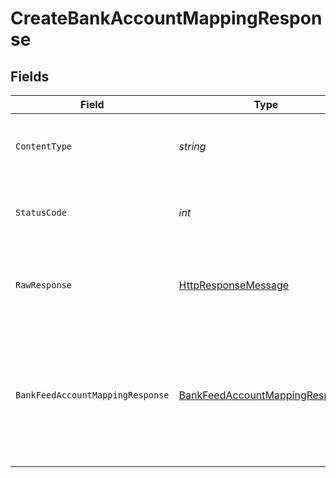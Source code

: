 # CreateBankAccountMappingResponse


## Fields

| Field                                                                                                                                               | Type                                                                                                                                                | Required                                                                                                                                            | Description                                                                                                                                         | Example                                                                                                                                             |
| --------------------------------------------------------------------------------------------------------------------------------------------------- | --------------------------------------------------------------------------------------------------------------------------------------------------- | --------------------------------------------------------------------------------------------------------------------------------------------------- | --------------------------------------------------------------------------------------------------------------------------------------------------- | --------------------------------------------------------------------------------------------------------------------------------------------------- |
| `ContentType`                                                                                                                                       | *string*                                                                                                                                            | :heavy_check_mark:                                                                                                                                  | HTTP response content type for this operation                                                                                                       |                                                                                                                                                     |
| `StatusCode`                                                                                                                                        | *int*                                                                                                                                               | :heavy_check_mark:                                                                                                                                  | HTTP response status code for this operation                                                                                                        |                                                                                                                                                     |
| `RawResponse`                                                                                                                                       | [HttpResponseMessage](https://learn.microsoft.com/en-us/dotnet/api/system.net.http.httpresponsemessage?view=net-5.0)                                | :heavy_check_mark:                                                                                                                                  | Raw HTTP response; suitable for custom response parsing                                                                                             |                                                                                                                                                     |
| `BankFeedAccountMappingResponse`                                                                                                                    | [BankFeedAccountMappingResponse](../../Models/Shared/BankFeedAccountMappingResponse.md)                                                             | :heavy_minus_sign:                                                                                                                                  | Success                                                                                                                                             | {<br/>"sourceAccountId": "acc-002",<br/>"targetAccountId": "account-081",<br/>"status": "Failed",<br/>"error": "A feed connection already exists to this account"<br/>} |